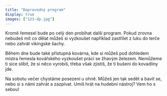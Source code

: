 ```yaml
---
title: "Doprovodný program"
display: true
images: ["123-dp.jpg"]
---
```

Kromě řemesel bude po celý den probíhat další program. Pokud zrovna nebudeš mít co dělat
můžeš si vyzkoušet například zastřílet z luku do terče nebo zahrát vikingské šachy.

Během dne bude také přístupná kovárna, kde si můžeš pod dohledem mistra řemesla kovářského
vyzkoušet práci se žhavým železem. Nemůžeme ti sice slíbit, že si něco vyrobíš,
třeba však zjistíš, že ti bušení do kovadliny jde.

Na sobotu večer chystáme posezení u ohně. Můžeš jen tak sedět a bavit se, nebo si
s námi zahrát a zazpívat. Umíš hrát na hudební nástroj? Vem ho s sebou!
